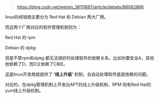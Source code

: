> https://blog.csdn.net/weixin_38111667/article/details/86062866



linux的经销商主要分为 Red Hat  和 Debian 两大厂牌。

而这两个厂商对应的软件管理机制则为：

Red Hat 的 rpm

Debian 的 dpkg

但是不管rpm和dpkg 都无法很好的处理软件的依赖关系，比如你要安全A，其他他依赖了D，而D又依赖了C和E。

这是linux开发商就提供了 **‘线上升级’** 机制，会自动处理软件底层依赖的问题。

对应的，在dpkg管理机制上开发出APT的线上升级机制，RPM 则有Red Hat的yum线上升级机制。



